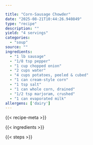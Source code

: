 ```yaml
---

title: "Corn-Sausage Chowder"
date: "2025-08-21T10:44:26.940849"
type: "recipe"
description: ""
yield: "4 servings"
categories:
  - "soup"
source: ""
ingredients:
  - "1 lb sausage"
  - "1/8 tsp pepper"
  - "1 cup chopped onion"
  - "2 cups water"
  - "4 cups potatoes, peeled & cubed"
  - "1 can cream-style corn"
  - "1 tsp salt"
  - "1 can whole corn, drained"
  - "1/2 tsp marjoram, crushed"
  - "1 can evaporated milk"
allergens: ['dairy']
---
```


{{< recipe-meta >}}

{{< ingredients >}}

{{< steps >}}
